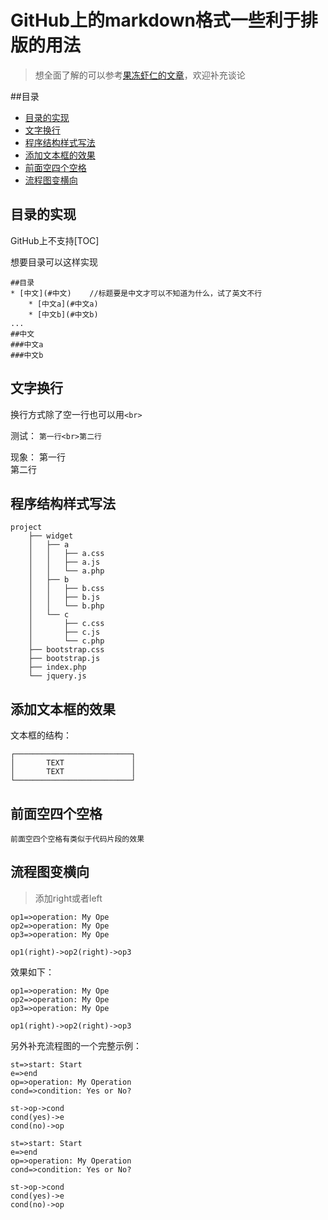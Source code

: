 GitHub上的markdown格式一些利于排版的用法
=======================================
> 想全面了解的可以参考[果冻虾仁的文章](https://github.com/guodongxiaren/README)，欢迎补充谈论


##目录
* [目录的实现](#目录的实现)
* [文字换行](#文字换行)
* [程序结构样式写法](#程序结构样式写法)
* [添加文本框的效果](#添加文本框的效果)
* [前面空四个空格](#前面空四个空格)
* [流程图变横向](#流程图变横向)







## 目录的实现
GitHub上不支持[TOC]

想要目录可以这样实现

```
##目录
* [中文](#中文)    //标题要是中文才可以不知道为什么，试了英文不行
    * [中文a](#中文a)
    * [中文b](#中文b)
...
##中文
###中文a
###中文b
```


## 文字换行

换行方式除了空一行也可以用`<br>`

测试：
`第一行<br>第二行`

现象：
第一行<br>第二行


## 程序结构样式写法

    project
        ├── widget
        │   ├── a
        │   │   ├── a.css
        │   │   ├── a.js
        │   │   └── a.php
        │   ├── b
        │   │   ├── b.css
        │   │   ├── b.js
        │   │   └── b.php
        │   └── c
        │       ├── c.css
        │       ├── c.js
        │       └── c.php
        ├── bootstrap.css
        ├── bootstrap.js
        ├── index.php
        └── jquery.js



## 添加文本框的效果

文本框的结构：

    ┌──────────────────────────┐
    │       TEXT               │ 
    │       TEXT               │
    └──────────────────────────┘    





## 前面空四个空格

    前面空四个空格有类似于代码片段的效果
        
## 流程图变横向

> 添加right或者left

```
op1=>operation: My Ope
op2=>operation: My Ope
op3=>operation: My Ope

op1(right)->op2(right)->op3

```

效果如下：
```flow
op1=>operation: My Ope
op2=>operation: My Ope
op3=>operation: My Ope

op1(right)->op2(right)->op3
```


另外补充流程图的一个完整示例：
```
st=>start: Start
e=>end
op=>operation: My Operation
cond=>condition: Yes or No?

st->op->cond
cond(yes)->e
cond(no)->op
```



```flow
st=>start: Start
e=>end
op=>operation: My Operation
cond=>condition: Yes or No?

st->op->cond
cond(yes)->e
cond(no)->op
```
